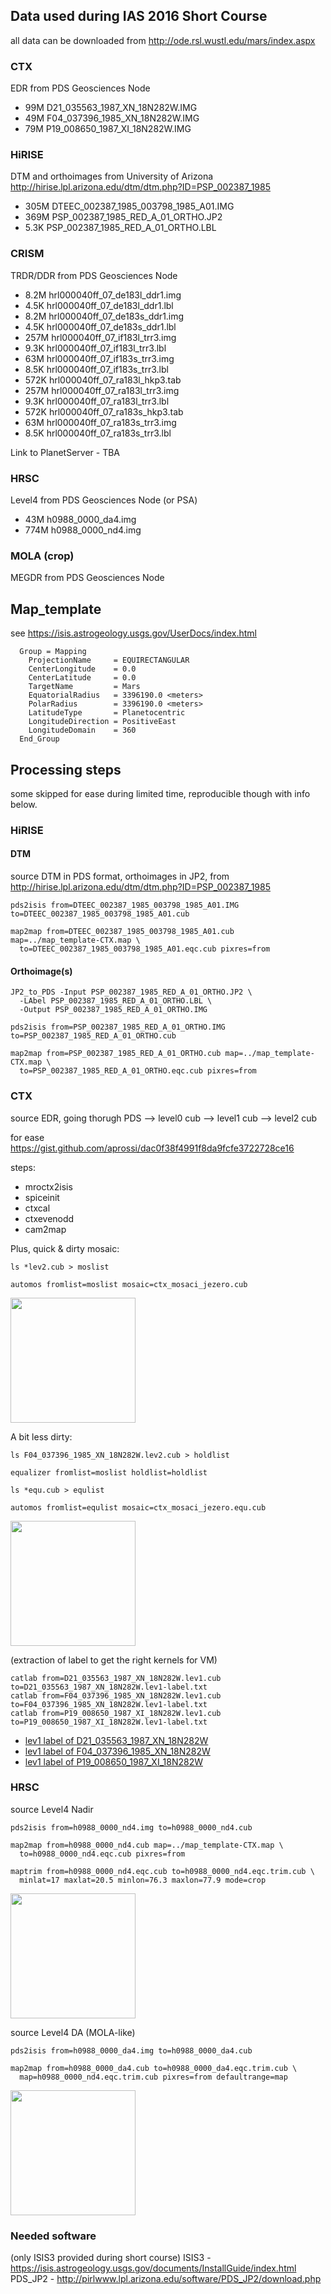## Data used during IAS 2016 Short Course

all data can be downloaded from http://ode.rsl.wustl.edu/mars/index.aspx 

### CTX

EDR from PDS Geosciences Node

* 99M D21_035563_1987_XN_18N282W.IMG
* 49M F04_037396_1985_XN_18N282W.IMG
* 79M P19_008650_1987_XI_18N282W.IMG

### HiRISE

DTM and orthoimages from University of Arizona
http://hirise.lpl.arizona.edu/dtm/dtm.php?ID=PSP_002387_1985

* 305M DTEEC_002387_1985_003798_1985_A01.IMG
* 369M PSP_002387_1985_RED_A_01_ORTHO.JP2
* 5.3K PSP_002387_1985_RED_A_01_ORTHO.LBL


### CRISM

TRDR/DDR from PDS Geosciences Node

* 8.2M hrl000040ff_07_de183l_ddr1.img
* 4.5K hrl000040ff_07_de183l_ddr1.lbl
* 8.2M hrl000040ff_07_de183s_ddr1.img
* 4.5K hrl000040ff_07_de183s_ddr1.lbl
* 257M hrl000040ff_07_if183l_trr3.img
* 9.3K hrl000040ff_07_if183l_trr3.lbl
*  63M hrl000040ff_07_if183s_trr3.img
* 8.5K hrl000040ff_07_if183s_trr3.lbl
* 572K hrl000040ff_07_ra183l_hkp3.tab
* 257M hrl000040ff_07_ra183l_trr3.img
* 9.3K hrl000040ff_07_ra183l_trr3.lbl
* 572K hrl000040ff_07_ra183s_hkp3.tab
*  63M hrl000040ff_07_ra183s_trr3.img
* 8.5K hrl000040ff_07_ra183s_trr3.lbl

Link to PlanetServer - TBA

### HRSC

Level4 from PDS Geosciences Node (or PSA)

*  43M h0988_0000_da4.img
* 774M h0988_0000_nd4.img 

### MOLA (crop)

MEGDR from PDS Geosciences Node

## Map_template

see https://isis.astrogeology.usgs.gov/UserDocs/index.html

```
  Group = Mapping
    ProjectionName     = EQUIRECTANGULAR
    CenterLongitude    = 0.0
    CenterLatitude     = 0.0
    TargetName         = Mars
    EquatorialRadius   = 3396190.0 <meters>
    PolarRadius        = 3396190.0 <meters>
    LatitudeType       = Planetocentric
    LongitudeDirection = PositiveEast
    LongitudeDomain    = 360
  End_Group
```

## Processing steps 

some skipped for ease during limited time, reproducible though with info below.

### HiRISE

#### DTM
source DTM in PDS format, orthoimages in JP2, from http://hirise.lpl.arizona.edu/dtm/dtm.php?ID=PSP_002387_1985

```
pds2isis from=DTEEC_002387_1985_003798_1985_A01.IMG to=DTEEC_002387_1985_003798_1985_A01.cub

map2map from=DTEEC_002387_1985_003798_1985_A01.cub map=../map_template-CTX.map \
  to=DTEEC_002387_1985_003798_1985_A01.eqc.cub pixres=from
```

#### Orthoimage(s)

```
JP2_to_PDS -Input PSP_002387_1985_RED_A_01_ORTHO.JP2 \
  -LAbel PSP_002387_1985_RED_A_01_ORTHO.LBL \
  -Output PSP_002387_1985_RED_A_01_ORTHO.IMG
  
pds2isis from=PSP_002387_1985_RED_A_01_ORTHO.IMG to=PSP_002387_1985_RED_A_01_ORTHO.cub

map2map from=PSP_002387_1985_RED_A_01_ORTHO.cub map=../map_template-CTX.map \
  to=PSP_002387_1985_RED_A_01_ORTHO.eqc.cub pixres=from
```

### CTX

source EDR, going thorugh PDS --> level0 cub --> level1 cub --> level2 cub

for ease https://gist.github.com/aprossi/dac0f38f4991f8da9fcfe3722728ce16

steps:
* mroctx2isis
* spiceinit
* ctxcal
* ctxevenodd
* cam2map

Plus, quick & dirty mosaic:

```
ls *lev2.cub > moslist

automos fromlist=moslist mosaic=ctx_mosaci_jezero.cub
```
<img src="https://farm2.staticflickr.com/1718/26617044272_c3bc74547f_b.jpg" width=200px> 

A bit less dirty:

```
ls F04_037396_1985_XN_18N282W.lev2.cub > holdlist

equalizer fromlist=moslist holdlist=holdlist

ls *equ.cub > equlist

automos fromlist=equlist mosaic=ctx_mosaci_jezero.equ.cub
```
<img src="https://farm2.staticflickr.com/1649/26709944605_e975e41cbb_b.jpg" width=200px>

(extraction of label to get the right kernels for VM)

```
catlab from=D21_035563_1987_XN_18N282W.lev1.cub to=D21_035563_1987_XN_18N282W.lev1-label.txt
catlab from=F04_037396_1985_XN_18N282W.lev1.cub to=F04_037396_1985_XN_18N282W.lev1-label.txt
catlab from=P19_008650_1987_XI_18N282W.lev1.cub to=P19_008650_1987_XI_18N282W.lev1-label.txt
```
* [lev1 label of D21_035563_1987_XN_18N282W](https://gist.github.com/aprossi/b7fa2456827588da76caa433ba325b94)
* [lev1 label of F04_037396_1985_XN_18N282W](https://gist.github.com/aprossi/d53722aa4131264d89853505a246d9b7)
* [lev1 label of P19_008650_1987_XI_18N282W](https://gist.github.com/aprossi/38e5691c058c3e98e6aa0d699b9e3eb0)

### HRSC

source Level4 Nadir
```
pds2isis from=h0988_0000_nd4.img to=h0988_0000_nd4.cub

map2map from=h0988_0000_nd4.cub map=../map_template-CTX.map \
  to=h0988_0000_nd4.eqc.cub pixres=from
  
maptrim from=h0988_0000_nd4.eqc.cub to=h0988_0000_nd4.eqc.trim.cub \
  minlat=17 maxlat=20.5 minlon=76.3 maxlon=77.9 mode=crop
```
<img src="https://farm2.staticflickr.com/1548/26710150635_b20b073485_b.jpg" width=200px>

source Level4 DA (MOLA-like)

```
pds2isis from=h0988_0000_da4.img to=h0988_0000_da4.cub

map2map from=h0988_0000_da4.cub to=h0988_0000_da4.eqc.trim.cub \
  map=h0988_0000_nd4.eqc.trim.cub pixres=from defaultrange=map
```

<img src="https://farm2.staticflickr.com/1550/26644016391_9801a5ddf6_b.jpg" width=200px>


### Needed software
(only ISIS3 provided during short course)
ISIS3 - https://isis.astrogeology.usgs.gov/documents/InstallGuide/index.html
PDS_JP2 - http://pirlwww.lpl.arizona.edu/software/PDS_JP2/download.php

